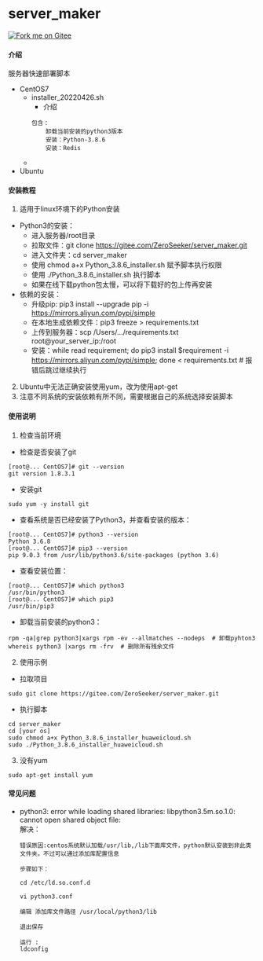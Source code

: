 # server_maker 
[![Fork me on Gitee](https://gitee.com/ZeroSeeker/server_maker/widgets/widget_3.svg)](https://gitee.com/ZeroSeeker/server_maker)

#### 介绍
服务器快速部署脚本
- CentOS7
  - installer_20220426.sh
    - 介绍
    ```text
    包含：
        卸载当前安装的python3版本
        安装：Python-3.8.6
        安装：Redis
    ```
  - 
- Ubuntu

#### 安装教程
1.  适用于linux环境下的Python安装
- Python3的安装：
    - 进入服务器/root目录
    - 拉取文件：git clone https://gitee.com/ZeroSeeker/server_maker.git
    - 进入文件夹：cd server_maker
    - 使用 chmod a+x Python_3.8.6_installer.sh 赋予脚本执行权限
    - 使用 ./Python_3.8.6_installer.sh 执行脚本
    - 如果在线下载python包太慢，可以将下载好的包上传再安装
- 依赖的安装：
    - 升级pip: pip3 install --upgrade pip -i https://mirrors.aliyun.com/pypi/simple
    - 在本地生成依赖文件：pip3 freeze > requirements.txt 
    - 上传到服务器：scp /Users/.../requirements.txt root@your_server_ip:/root
    - 安装：while read requirement; do pip3 install $requirement -i https://mirrors.aliyun.com/pypi/simple; done < requirements.txt # 报错后跳过继续执行

2.  Ubuntu中无法正确安装使用yum，改为使用apt-get
3.  注意不同系统的安装依赖有所不同，需要根据自己的系统选择安装脚本

#### 使用说明

1.  检查当前环境
- 检查是否安装了git
```shell script
[root@... CentOS7]# git --version
git version 1.8.3.1
```

- 安装git
```shell script
sudo yum -y install git
```

- 查看系统是否已经安装了Python3，并查看安装的版本：
```shell script
[root@... CentOS7]# python3 --version
Python 3.6.8
[root@... CentOS7]# pip3 --version
pip 9.0.3 from /usr/lib/python3.6/site-packages (python 3.6)
```

- 查看安装位置：
```shell script
[root@... CentOS7]# which python3
/usr/bin/python3
[root@... CentOS7]# which pip3
/usr/bin/pip3
```

- 卸载当前安装的python3：
```shell script
rpm -qa|grep python3|xargs rpm -ev --allmatches --nodeps  # 卸载pyhton3
whereis python3 |xargs rm -frv  # 删除所有残余文件
```

2.  使用示例
- 拉取项目
```shell
sudo git clone https://gitee.com/ZeroSeeker/server_maker.git
```
- 执行脚本
```shell
cd server_maker
cd [your os]
sudo chmod a+x Python_3.8.6_installer_huaweicloud.sh
sudo ./Python_3.8.6_installer_huaweicloud.sh
```

3.  没有yum
```shell
sudo apt-get install yum
```

#### 常见问题
- python3: error while loading shared libraries: libpython3.5m.so.1.0: cannot open shared object file:  
    解决：
    ```text
    错误原因:centos系统默认加载/usr/lib,/lib下面库文件，python默认安装到非此类文件夹。不过可以通过添加库配置信息

    步骤如下：
    
    cd /etc/ld.so.conf.d
    
    vi python3.conf
    
    编辑 添加库文件路径 /usr/local/python3/lib
    
    退出保存
    
    运行 :
    ldconfig
    ```
  